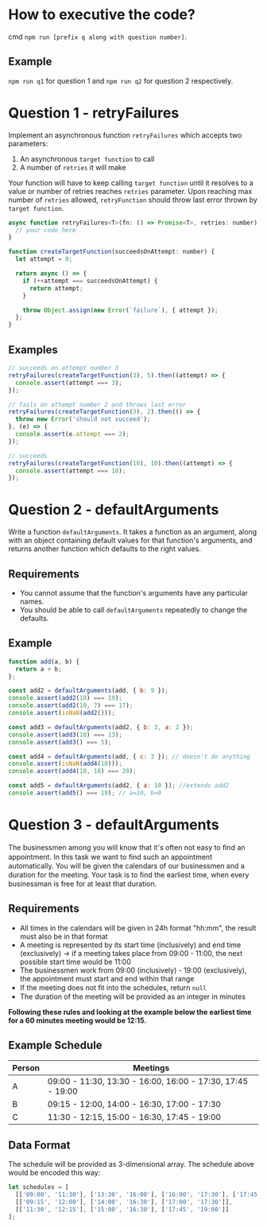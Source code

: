 # How to executive the code?
cmd `npm run [prefix q along with question number]`.

## Example
`npm run q1` for question 1 and `npm run q2` for question 2 respectively.

# Question 1 - retryFailures

Implement an asynchronous function `retryFailures` which accepts two parameters:

1. An asynchronous `target function` to call
2. A number of `retries` it will make


Your function will have to keep calling `target function` until it resolves to a value or number of retries reaches `retries` parameter. Upon reaching max number of `retries` allowed, `retryFunction` should throw last error thrown by `target function`.

```javascript
async function retryFailures<T>(fn: () => Promise<T>, retries: number): Promise<T> {
  // your code here
}

function createTargetFunction(succeedsOnAttempt: number) {
  let attempt = 0;

  return async () => {
    if (++attempt === succeedsOnAttempt) {
      return attempt;
    }

    throw Object.assign(new Error(`failure`), { attempt });
  };
}
```

## Examples

```javascript
// succeeds on attempt number 3 
retryFailures(createTargetFunction(3), 5).then((attempt) => { 
  console.assert(attempt === 3); 
});

// fails on attempt number 2 and throws last error 
retryFailures(createTargetFunction(3), 2).then(() => { 
  throw new Error('should not succeed');
}, (e) => {
  console.assert(e.attempt === 2); 
});

// succeeds 
retryFailures(createTargetFunction(10), 10).then((attempt) => { 
  console.assert(attempt === 10); 
});
```

# Question 2 - defaultArguments

Write a function `defaultArguments`. It takes a function as an argument, along with an object containing default values for that function's arguments, and returns another function which defaults to the right values.

## Requirements
- You cannot assume that the function's arguments have any particular names.
- You should be able to call `defaultArguments` repeatedly to change the defaults.

## Example
```javascript
function add(a, b) {
  return a + b;
};

const add2 = defaultArguments(add, { b: 9 });
console.assert(add2(10) === 19);
console.assert(add2(10, 7) === 17);
console.assert(isNaN(add2()));

const add3 = defaultArguments(add2, { b: 3, a: 2 });
console.assert(add3(10) === 13);
console.assert(add3() === 5);

const add4 = defaultArguments(add, { c: 3 }); // doesn't do anything
console.assert(isNaN(add4(10)));
console.assert(add4(10, 10) === 20);

const add5 = defaultArguments(add2, { a: 10 }); //extends add2
console.assert(add5() === 19); // a=10, b=9
```


# Question 3 - defaultArguments

The businessmen among you will know that it's often not easy to ﬁnd an appointment. In this task we want to ﬁnd such an appointment automatically. You will be given the calendars of our businessmen and a duration for the meeting. Your task is to ﬁnd the earliest time, when every businessman is free for at least that duration.

## Requirements
- All times in the calendars will be given in 24h format "hh:mm", the result must also be in that format
- A meeting is represented by its start time (inclusively) and end time (exclusively) -> if a meeting takes place from 09:00 - 11:00, the next possible start time would be 11:00
- The businessmen work from 09:00 (inclusively) - 19:00 (exclusively), the appointment must start and end within that range
- If the meeting does not ﬁt into the schedules, return `null`
- The duration of the meeting will be provided as an integer in minutes

__Following these rules and looking at the example below the earliest time for a 60 minutes meeting would be 12:15.__

## Example Schedule

| Person | Meetings                                                   |
|--------|------------------------------------------------------------|
| A      | 09:00 - 11:30, 13:30 - 16:00, 16:00 - 17:30, 17:45 - 19:00 |
| B      | 09:15 - 12:00, 14:00 - 16:30, 17:00 - 17:30                |
| C      | 11:30 - 12:15, 15:00 - 16:30, 17:45 - 19:00                |


## Data Format

The schedule will be provided as 3-dimensional array. The schedule above would be encoded this way:

```javascript
let schedules = [
  [['09:00', '11:30'], ['13:30', '16:00'], ['16:00', '17:30'], ['17:45', '19:00']],
  [['09:15', '12:00'], ['14:00', '16:30'], ['17:00', '17:30']],
  [['11:30', '12:15'], ['15:00', '16:30'], ['17:45', '19:00']]
];
```
